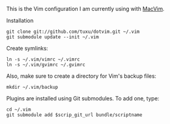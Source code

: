 This is the Vim configuration I am currently using with [MacVim].

Installation

    git clone git://github.com/tuxu/dotvim.git ~/.vim
    git submodule update --init ~/.vim

Create symlinks:

    ln -s ~/.vim/vimrc ~/.vimrc
    ln -s ~/.vim/gvimrc ~/.gvimrc

Also, make sure to create a directory for Vim's backup files:

    mkdir ~/.vim/backup

Plugins are installed using Git submodules. To add one, type:

    cd ~/.vim
    git submodule add $scrip_git_url bundle/scriptname

[MacVim]: http://code.google.com/p/macvim/
